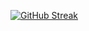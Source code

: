 [![GitHub Streak](http://github-readme-streak-stats.herokuapp.com?user=vcerpasalas&theme=buefy-dark&hide_border=true&date_format=M%20j%5B%2C%20Y%5D)](https://git.io/streak-stats)
